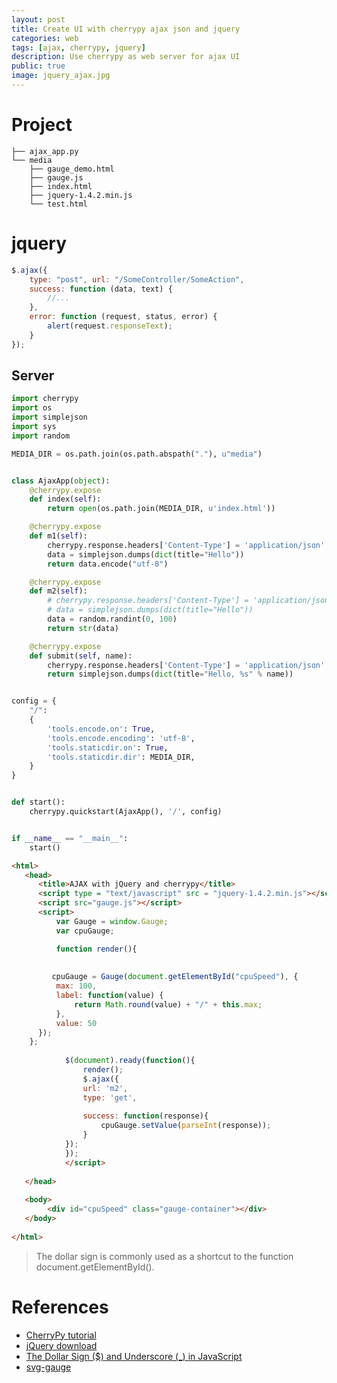 ```yaml
---
layout: post
title: Create UI with cherrypy ajax json and jquery
categories: web
tags: [ajax, cherrypy, jquery]
description: Use cherrypy as web server for ajax UI
public: true
image: jquery_ajax.jpg
---
```


# Project
```
├── ajax_app.py
└── media
    ├── gauge_demo.html
    ├── gauge.js
    ├── index.html
    ├── jquery-1.4.2.min.js
    └── test.html

```
# jquery
```javascript
$.ajax({
    type: "post", url: "/SomeController/SomeAction",
    success: function (data, text) {
        //...
    },
    error: function (request, status, error) {
        alert(request.responseText);
    }
});
```

## Server
```python
import cherrypy
import os
import simplejson
import sys
import random

MEDIA_DIR = os.path.join(os.path.abspath("."), u"media")


class AjaxApp(object):
    @cherrypy.expose
    def index(self):
        return open(os.path.join(MEDIA_DIR, u'index.html'))

    @cherrypy.expose
    def m1(self):
        cherrypy.response.headers['Content-Type'] = 'application/json'
        data = simplejson.dumps(dict(title="Hello"))
        return data.encode("utf-8")

    @cherrypy.expose
    def m2(self):
        # cherrypy.response.headers['Content-Type'] = 'application/json'
        # data = simplejson.dumps(dict(title="Hello"))
        data = random.randint(0, 100)
        return str(data)

    @cherrypy.expose
    def submit(self, name):
        cherrypy.response.headers['Content-Type'] = 'application/json'
        return simplejson.dumps(dict(title="Hello, %s" % name))


config = {
    "/":
    {
        'tools.encode.on': True,
        'tools.encode.encoding': 'utf-8',
        'tools.staticdir.on': True,
        'tools.staticdir.dir': MEDIA_DIR,
    }
}


def start():
    cherrypy.quickstart(AjaxApp(), '/', config)


if __name__ == "__main__":
    start()

```

```html
<html>
   <head>
      <title>AJAX with jQuery and cherrypy</title>
      <script type = "text/javascript" src = "jquery-1.4.2.min.js"></script>
      <script src="gauge.js"></script>
      <script>
          var Gauge = window.Gauge;
          var cpuGauge;

          function render(){
            
        
         cpuGauge = Gauge(document.getElementById("cpuSpeed"), {
          max: 100,
          label: function(value) {
              return Math.round(value) + "/" + this.max;
          },
          value: 50
      });
    };
          
            $(document).ready(function(){
                render();
                $.ajax({
                url: 'm2',
                type: 'get',
                
                success: function(response){
                    cpuGauge.setValue(parseInt(response));
                }
            });
            });
            </script>
		
   </head>
	
   <body>
        <div id="cpuSpeed" class="gauge-container"></div>
   </body>
	
</html>
```
> The dollar sign is commonly used as a shortcut to the function document.getElementById().
# References
- [CherryPy tutorial](https://www.tutorialspoint.com/cherrypy/index.htm)
- [jQuery download](https://blog.jquery.com/2010/02/19/jquery-142-released/)
- [The Dollar Sign ($) and Underscore (_) in JavaScript](https://www.thoughtco.com/and-in-javascript-2037515)
- [svg-gauge](https://github.com/naikus/svg-gauge)